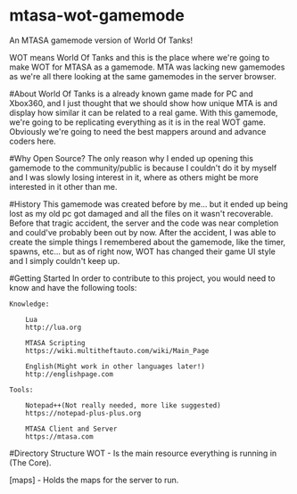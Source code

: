 # mtasa-wot-gamemode
An MTASA gamemode version of World Of Tanks!

WOT means World Of Tanks and this is the place where we're going to make WOT for MTASA as a gamemode.
MTA was lacking new gamemodes as we're all there looking at the same gamemodes in the server browser.

#About
World Of Tanks is a already known game made for PC and Xbox360, and I just thought that we should show how unique MTA is and display how similar it can be related to a real game. With this gamemode, we're going to be replicating everything as it is in the real WOT game. Obviously we're going to need the best mappers around and advance coders here.

#Why Open Source?
The only reason why I ended up opening this gamemode to the community/public is because I couldn't do it by myself and I was slowly losing interest in it, where as others might be more interested in it other than me.

#History
This gamemode was created before by me... but it ended up being lost as my old pc got damaged and all the files on it wasn't recoverable. Before that tragic accident, the server and the code was near completion and could've probably been out by now. After the accident, I was able to create the simple things I remembered about the gamemode, like the timer, spawns, etc... but as of right now, WOT has changed their game UI style and I simply couldn't keep up.

#Getting Started
In order to contribute to this project, you would need to know and have the following tools:

    Knowledge:

        Lua
        http://lua.org
    
        MTASA Scripting
        https://wiki.multitheftauto.com/wiki/Main_Page
    
        English(Might work in other languages later!)
        http://englishpage.com

    Tools:

        Notepad++(Not really needed, more like suggested)
        https://notepad-plus-plus.org
    
        MTASA Client and Server
        https://mtasa.com


#Directory Structure
WOT - Is the main resource everything is running in (The Core).

[maps] - Holds the maps for the server to run.
